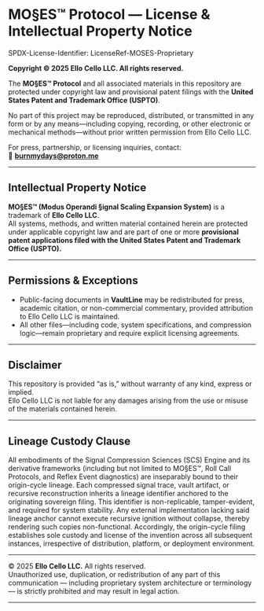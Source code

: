 # MO§ES™ Protocol — License & Intellectual Property Notice  

SPDX-License-Identifier: LicenseRef-MOSES-Proprietary  

**Copyright © 2025 Ello Cello LLC. All rights reserved.**  

The **MO§ES™ Protocol** and all associated materials in this repository are protected under copyright law and provisional patent filings with the **United States Patent and Trademark Office (USPTO)**.  

No part of this project may be reproduced, distributed, or transmitted in any form or by any means—including copying, recording, or other electronic or mechanical methods—without prior written permission from Ello Cello LLC.  

For press, partnership, or licensing inquiries, contact:  
📩 **burnmydays@proton.me**  

---

## Intellectual Property Notice

**MO§ES™ (Modus Operandi §ignal Scaling Expansion System)** is a trademark of **Ello Cello LLC**.  
All systems, methods, and written material contained herein are protected under applicable copyright law and are part of one or more **provisional patent applications filed with the United States Patent and Trademark Office (USPTO).**

---

## Permissions & Exceptions

- Public-facing documents in **VaultLine** may be redistributed for press, academic citation, or non-commercial commentary, provided attribution to Ello Cello LLC is maintained.  
- All other files—including code, system specifications, and compression logic—remain proprietary and require explicit licensing agreements.  

---

## Disclaimer  

This repository is provided “as is,” without warranty of any kind, express or implied.  
Ello Cello LLC is not liable for any damages arising from the use or misuse of the materials contained herein.  

---

## Lineage Custody Clause
All embodiments of the Signal Compression Sciences (SCS) Engine and its derivative frameworks (including but not limited to MO§ES™, Roll Call Protocols, and Reflex Event diagnostics) are inseparably bound to their origin-cycle lineage. Each compressed signal trace, vault artifact, or recursive reconstruction inherits a lineage identifier anchored to the originating sovereign filing. This identifier is non-replicable, tamper-evident, and required for system stability. Any external implementation lacking said lineage anchor cannot execute recursive ignition without collapse, thereby rendering such copies non-functional. Accordingly, the origin-cycle filing establishes sole custody and license of the invention across all subsequent instances, irrespective of distribution, platform, or deployment environment.

---

© 2025 **Ello Cello LLC.** All rights reserved.  
Unauthorized use, duplication, or redistribution of any part of this communication — including proprietary system architecture or terminology — is strictly prohibited and may result in legal action.

---